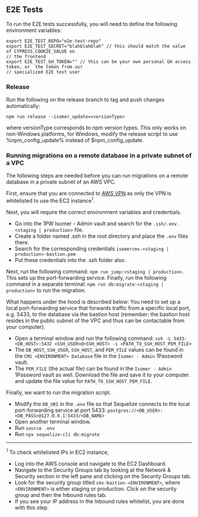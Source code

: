 ## E2E Tests

To run the E2E tests successfully, you will need to define the following environment variables:

```
export E2E_TEST_REPO="e2e-test-repo"
export E2E_TEST_SECRET="blahblahblah" // this should match the value of CYPRESS_COOKIE_VALUE on
// the frontend
export E2E_TEST_GH_TOKEN="" // this can be your own personal GH access token, or  the token from our
// specialized E2E test user
```

### Release

Run the following on the release branch to tag and push changes automatically:

```
npm run release --isomer_update=<versionType>
```

where versionType corresponds to npm version types. This only works on non-Windows platforms, for Windows, modify the release script to use %npm_config_update% instead of $npm_config_update.

### Running migrations on a remote database in a private subnet of a VPC

The following steps are needed before you can run migrations on a remote database in a private subnet of an AWS VPC.

First, ensure that you are connected to [AWS VPN](https://www.notion.so/opengov/Instructions-to-use-OGP-s-AWS-VPN-e67226703cac459999b84c02200a3940) as only the VPN is whitelisted to use the EC2 instance<sup>1</sup>.

Next, you will require the correct environment variables and credentials.

- Go into the 1PW Isomer - Admin vault and search for the `.ssh/.env.<staging | production>` file.
- Create a folder named .ssh in the root directory and place the `.env` files there.
- Search for the corresponding credentials `isomercms-<staging | production>-bastion.pem`
- Put these credentials into the .ssh folder also.

Next, run the following command: `npm run jump:<staging | production>`. This sets up the port-forwarding service.
Finally, run the following command in a separate terminal: `npm run db:migrate:<staging | production>` to run the migration.

What happens under the hood is described below:
You need to set up a local port-forwarding service that forwards traffic from a specific local port, e.g. 5433, to the database via the bastion host (remember: the bastion host resides in the public subnet of the VPC and thus can be contactable from your computer).

- Open a terminal window and run the following command: `ssh -L 5433:<DB_HOST>:5432 <SSH_USER>@<SSH_HOST> -i <PATH_TO_SSH_HOST_PEM_FILE>`
- The `DB_HOST`, `SSH_USER`, `SSH_HOST`, and `PEM_FILE` values can be found in the `CMS <ENVIRONMENT> Database` file in the `Isomer - Admin` 1Password vault.
- The `PEM_FILE` (the actual file) can be found in the `Isomer - Admin` 1Password vault as well. Download the file and save it to your computer. and update the file value for `PATH_TO_SSH_HOST_PEM_FILE`.

Finally, we want to run the migration script.

- Modify the `DB_URI` in the `.env` file so that Sequelize connects to the local port-forwarding service at port 5433: `postgres://<DB_USER>:<DB_PASS>@127.0.0.1:5433/<DB_NAME>`
- Open another terminal window.
- Run `source .env`
- Run `npx sequelize-cli db:migrate`

---

<sup>1</sup> To check whitelisted IPs in EC2 instance,

- Log into the AWS console and navigate to the EC2 Dashboard.
- Navigate to the Security Groups tab by looking at the Network & Security section in the left pane and clicking on the Security Groups tab.
- Look for the security group titled `cms-bastion-<ENVIRONMENT>`, where `<ENVIRONMENT>` is either staging or production. Click on the security group and then the Inbound rules tab.
- If you see your IP address in the Inbound rules whitelist, you are done with this step.
